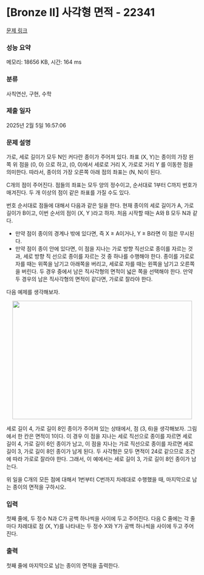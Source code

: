# [Bronze II] 사각형 면적 - 22341 

[문제 링크](https://www.acmicpc.net/problem/22341) 

### 성능 요약

메모리: 18656 KB, 시간: 164 ms

### 분류

사칙연산, 구현, 수학

### 제출 일자

2025년 2월 5일 16:57:06

### 문제 설명

<p>가로, 세로 길이가 모두 N인 커다란 종이가 주어져 있다. 좌표 (X, Y)는 종이의 가장 왼쪽 위 점을 (0, 0) 으로 하고, (0, 0)에서 세로로 거리 X, 가로로 거리 Y 를 이동한 점을 의미한다. 따라서, 종이의 가장 오른쪽 아래 점의 좌표는 (N, N)이 된다.</p>

<p>C개의 점이 주어진다. 점들의 좌표는 모두 양의 정수이고, 순서대로 1부터 C까지 번호가 매겨진다. 두 개 이상의 점이 같은 좌표를 가질 수도 있다.</p>

<p>번호 순서대로 점들에 대해서 다음과 같은 일을 한다. 현재 종이의 세로 길이가 A, 가로 길이가 B이고, 이번 순서의 점이 (X, Y )라고 하자. 처음 시작할 때는 A와 B 모두 N과 같다.</p>

<ul>
	<li>만약 점이 종이의 경계나 밖에 있다면, 즉 X ≥ A이거나, Y ≥ B라면 이 점은 무시된다.</li>
	<li>만약 점이 종이 안에 있다면, 이 점을 지나는 가로 방향 직선으로 종이를 자르는 것과, 세로 방향 직 선으로 종이를 자르는 것 중 하나를 수행해야 한다. 종이를 가로로 자를 때는 위쪽을 남기고 아래쪽을 버리고, 세로로 자를 때는 왼쪽을 남기고 오른쪽을 버린다. 두 경우 중에서 남은 직사각형의 면적이 넓은 쪽을 선택해야 한다. 만약 두 경우의 남은 직사각형의 면적이 같다면, 가로로 잘라야 한다.</li>
</ul>

<p>다음 예제를 생각해보자.</p>

<p style="text-align: center;"><img alt="" src="https://upload.acmicpc.net/24942f08-a85e-4b41-88eb-b6fceeadbf06/-/preview/" style="width: 473px; height: 312px;"></p>

<p>세로 길이 4, 가로 길이 8인 종이가 주어져 있는 상태에서, 점 (3, 6)을 생각해보자. 그림에서 한 칸은 면적이 1이다. 이 경우 이 점을 지나는 세로 직선으로 종이를 자르면 세로 길이 4, 가로 길이 6인 종이가 남고, 이 점을 지나는 가로 직선으로 종이를 자르면 세로 길이 3, 가로 길이 8인 종이가 남게 된다. 두 사각형은 모두 면적이 24로 같으므로 조건에 따라 가로로 잘라야 한다. 그래서, 이 예에서는 세로 길이 3, 가로 길이 8인 종이가 남는다.</p>

<p>위 일을 C개의 모든 점에 대해서 1번부터 C번까지 차례대로 수행했을 때, 마지막으로 남는 종이의 면적을 구하시오.</p>

### 입력 

 <p>첫째 줄에, 두 정수 N과 C가 공백 하나씩을 사이에 두고 주어진다. 다음 C 줄에는 각 줄마다 차례대로 점 (X, Y)를 나타내는 두 정수 X와 Y가 공백 하나씩을 사이에 두고 주어진다.</p>

### 출력 

 <p>첫째 줄에 마지막으로 남는 종이의 면적을 출력한다.</p>


